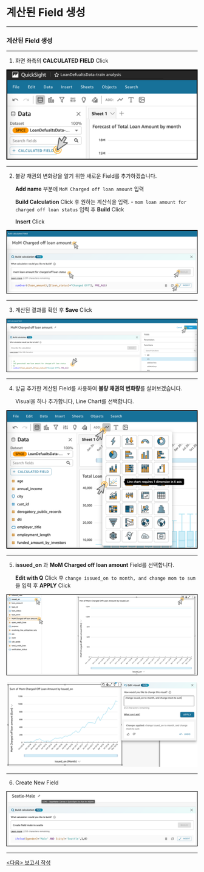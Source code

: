 # 계산된 Field 생성 



---

### 계산된 Field 생성 



---

1. 화면 좌측의 **CALCULATED FIELD** Click


![image-20240317232015729](images/image-20240317232015729.png)



---

2. 불량 채권의 변화량을 알기 위한 새로운 Field를 추가하겠습니다.

   **Add name** 부분에 `MoM Charged off loan amount` 입력

   **Build Calculation** Click 후 원하는 계산식을 입력. - `mom loan amount for charged off loan status` 입력 후 **Build** Click
   
   **Insert** Click

![image-20240317232358114](images/image-20240317232358114.png)

---

3. 계산된 결과를 확인 후 **Save** Click

![image-20240317232514857](images/image-20240317232514857.png)



---

4. 방금 추가한 계산된 Field를 사용하여 **불량 채권의 변화량**를 살펴보겠습니다.

   Visual을 하나 추가합니다, Line Chart를 선택합니다.

![image-20240317233117071](images/image-20240317233117071.png)



---

5. **issued_on** 과 **MoM Charged off loan amount** Field를 선택합니다.

   **Edit with Q** Click 후 `change issued_on to month, and change mom to sum` 을 입력 후 **APPLY** Click

   

![image-20240317233313798](images/image-20240317233313798.png)

![image-20240317233454656](images/image-20240317233454656.png)





---

6. Create New Field

![image-20240319135746166](images/image-20240319135746166.png)







---

[<다음> 보고서 작성](./05.md)





































































